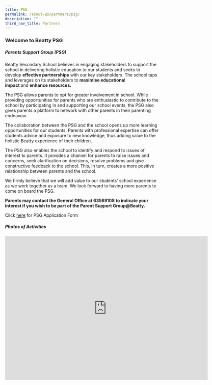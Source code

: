 ```yaml
---
title: PSG
permalink: /about-us/partners/psg/
description: ""
third_nav_title: Partners
---
```

### **Welcome to Beatty PSG**

##### **Parents Support Group (PSG)**
Beatty Secondary School believes in engaging stakeholders to support the school in delivering holistic education to our students and seeks to develop&nbsp;**effective partnerships**&nbsp;with our key stakeholders. The school taps and leverages on its stakeholders to&nbsp;**maximise educational impact**&nbsp;and&nbsp;**enhance resources.**

The PSG allows parents to opt for greater involvement in school. While providing opportunities for parents who are enthusiastic to contribute to the school by participating in and supporting our school events, the PSG also gives parents a platform to network with other parents in their parenting endeavour.

The collaboration between the PSG and the school opens up more learning opportunities for our students. Parents with professional expertise can offer students advice and exposure to new knowledge, thus adding value to the holistic Beatty experience of their children.

The PSG also enables the school to identify and respond to issues of interest to parents. It provides a channel for parents to raise issues and concerns, seek clarification on decisions, resolve problems and give constructive feedback to the school. This, in turn, creates a more positive relationship between parents and the school.

We firmly believe that we will add value to our students’ school experience as we work together as a team. We look forward to having more parents to come on board the PSG.

**Parents may contact the General Office at 63569108 to indicate your interest if you wish to be part of the Parent Support Group@Beatty.**

Click [here](/files/psg%20registration%20form.pdf) for PSG Application Form

##### **Photos of Activities**

<iframe allowfullscreen="true" height="469" width="660" frameborder="0" src="https://docs.google.com/presentation/d/e/2PACX-1vTzDFQwGGdfYKyY3Bq8pl4D1KvubCPApxlSmYtpNotzKjTVda_zxwffYg1gV7cFvjEyv3oCK1vRlI2J/embed?start=false&amp;loop=false&amp;delayms=3000"></iframe>